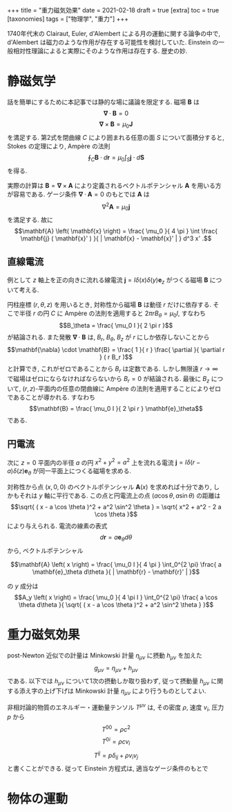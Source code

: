 +++
title = "重力磁気効果"
date = 2021-02-18
draft = true
[extra]
toc = true
[taxonomies]
tags = ["物理学", "重力"]
+++

1740年代末の Clairaut, Euler, d'Alembert による月の運動に関する論争の中で, 
d'Alembert は磁力のような作用が存在する可能性を検討していた.
Einstein の一般相対性理論によると実際にそのような作用は存在する.
歴史の妙.

# 静磁気学

話を簡単にするために本記事では静的な場に議論を限定する.
磁場 $\mathbf{B}$ は
$$\mathbf{\nabla} \cdot \mathbf{B} = 0$$
$$\mathbf{\nabla} \times \mathbf{B} = \mu_0 \mathbf{J}$$
を満足する. 第2式を閉曲線 $C$ により囲まれる任意の面 $S$ について面積分すると, Stokes の定理により,
Ampère の法則
$$\oint_C \mathbf{B} \cdot d\mathbf{r} = \mu_0 \int_S \mathbf{j} \cdot d\mathbf{S}$$
を得る.

実際の計算は $\mathbf{B} = \mathbf{\nabla} \times \mathbf{A}$ により定義されるベクトルポテンシャル $\mathbf{A}$
を用いる方が容易である. ゲージ条件 $\mathbf{\nabla} \cdot \mathbf{A} = 0$ のもとでは $\mathbf{A}$ は
$$\nabla^2 \mathbf{A} = \mu_0 \mathbf{j}$$
を満足する. 故に
$$\mathbf{A} \left( \mathbf{x} \right) = \frac{ \mu_0 }{ 4 \pi } \int \frac{ \mathbf{j} ( \mathbf{x}' ) }{ | \mathbf{x} - \mathbf{x}' | } d^3 x' .$$

## 直線電流

例として $z$ 軸上を正の向きに流れる線電流 $\mathbf{j} = I \delta(x) \delta(y) \mathbf{e}_z$ がつくる磁場 $\mathbf{B}$ について考える.

円柱座標 $( r, \theta, z )$ を用いるとき, 対称性から磁場 $\mathbf{B}$ は動径 $r$ だけに依存する.
そこで半径 $r$ の円 $C$ に Ampère の法則を適用すると $2 \pi r B_\theta = \mu_0 I$, すなわち
$$B_\theta = \frac{ \mu_0 I }{ 2 \pi r }$$
が結論される. また発散 $\mathbf{\nabla} \cdot \mathbf{B}$ は, $B_r$, $B_\theta$, $B_z$ が $r$ にしか依存しないことから
$$\mathbf{\nabla} \cdot \mathbf{B} = \frac{ 1 }{ r } \frac{ \partial }{ \partial r } ( r B_r )$$
と計算でき, これがゼロであることから $B_r$ は定数である. 
しかし無限遠 $r \to \infty$ で磁場はゼロにならなければならないから $B_r = 0$ が結論される.
最後に $B_z$ について, $(r, z)$-平面内の任意の閉曲線に Ampère の法則を適用することによりゼロであることが導かれる.
すなわち
$$\mathbf{B} = \frac{ \mu_0 I }{ 2 \pi r } \mathbf{e}_\theta$$
である.

## 円電流

次に $z = 0$ 平面内の半径 $a$ の円 $x^2 + y^2 = a^2$ 上を流れる電流 $\mathbf{j} = I \delta( r - a ) \delta ( z ) \mathbf{e}_\theta$ 
が同一平面上につくる磁場を求める.

対称性から点 $( x, 0, 0 )$ のベクトルポテンシャル $\mathbf{A} ( x )$ を求めれば十分であり, しかもそれは $y$ 軸に平行である.
この点と円電流上の点 $( a \cos \theta , a \sin \theta )$ の距離は
$$\sqrt{ ( x - a \cos \theta )^2 + a^2 \sin^2 \theta } = \sqrt{ x^2 + a^2 - 2 a \cos \theta }$$
により与えられる. 
電流の線素の表式
$$d\mathbf{r} = a \mathbf{e}_\theta d\theta$$
から, ベクトルポテンシャル

$$\mathbf{A} \left( x \right) = \frac{ \mu_0 I }{ 4 \pi } \int_0^{2 \pi} \frac{ a \mathbf{e}_\theta d\theta }{ | \mathbf{r} - \mathbf{r}' | }$$

の $y$ 成分は
$$A_y \left( x \right) = \frac{ \mu_0 }{ 4 \pi I } \int_0^{2 \pi} \frac{ a \cos \theta d\theta }{ \sqrt{ ( x - a \cos \theta )^2 + a^2 \sin^2 \theta } }$$

# 重力磁気効果

post-Newton 近似での計量は Minkowski 計量 $\eta_{\mu \nu}$ に摂動 $h_{\mu \nu}$ を加えた
$$g_{\mu \nu} = \eta_{\mu \nu} + h_{\mu \nu}$$
である. 以下では $h_{\mu \nu}$ について1次の摂動しか取り扱わず, 従って摂動量 $h_{\mu \nu}$ に関する添え字の上げ下げは 
Minkowski 計量 $\eta_{\mu \nu}$ により行うものとしてよい.



非相対論的物質のエネルギー・運動量テンソル $T^{\mu \nu}$ は, その密度 $\rho$, 速度 $v_i$, 圧力 $p$ から
$$T^{0 0} = \rho c^2$$
$$T^{0 i} = \rho c v_i$$
$$T^{i j} = p \delta_{i j} + \rho v_i v_j$$
と書くことができる. 従って Einstein 方程式は, 適当なゲージ条件のもとで


# 物体の運動
